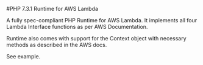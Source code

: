 #PHP 7.3.1 Runtime for AWS Lambda

A fully spec-compliant PHP Runtime for AWS Lambda. It implements all four Lambda Interface functions as per AWS Documentation.

Runtime also comes with support for the Context object with necessary methods as described in the AWS docs.

See example.

